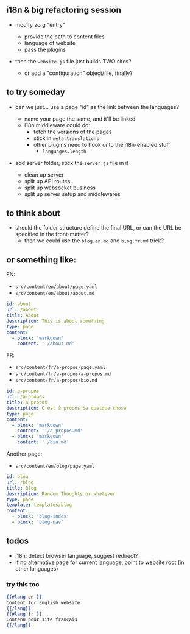 ## i18n & big refactoring session

- modify zorg "entry"
    - provide the path to content files
    - language of website
    - pass the plugins

- then the `website.js` file just builds TWO sites?
    - or add a "configuration" object/file, finally?

## to try someday

- can we just... use a page "id" as the link between the languages?
    - name your page the same, and it'll be linked
    - i18n middleware could do:
        - fetch the versions of the pages
        - stick in `meta.translations`
        - other plugins need to hook onto the i18n-enabled stuff
            - `languages.length`

- add server folder, stick the `server.js` file in it
    - clean up server
    - split up API routes
    - split up websocket business
    - split up server setup and middlewares

## to think about

- should the folder structure define the final URL, or can the URL be specified in the front-matter?
    - then we could use the `blog.en.md` and `blog.fr.md` trick?

## or something like:

EN:

- `src/content/en/about/page.yaml`
- `src/content/en/about/about.md`

```yaml
id: about
url: /about
title: About
description: This is about something
type: page
content:
  - block: 'markdown'
    content: './about.md'
```

FR:

- `src/content/fr/a-propos/page.yaml`
- `src/content/fr/a-propos/a-propos.md`
- `src/content/fr/a-propos/bio.md`

```yaml
id: a-propos
url: /à-propos
title: À propos
description: C'est à propos de quelque chose
type: page
content:
  - block: 'markdown'
    content: './a-propos.md'
  - block: 'markdown'
    content: './bio.md'
```

Another page:

- `src/content/en/blog/page.yaml`

```yaml
id: blog
url: /blog
title: Blog
description: Random Thoughts or whatever
type: page
template: templates/blog
content:
  - block: 'blog-index'
  - block: 'blog-nav'
```


## todos

- i18n: detect browser language, suggest redirect?
- if no alternative page for current language, point to website root (in other languages)

### try this too

```hbs
{{#lang en }}
Content for English website
{{/lang}}
{{#lang fr }}
Contenu pour site français
{{/lang}}
```